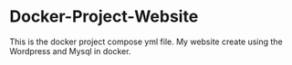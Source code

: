 # Docker-Project-Website
This is the docker project compose yml file. My website create using the Wordpress and Mysql in docker.
